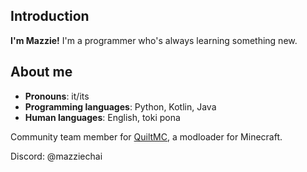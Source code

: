 ## Introduction

**I'm Mazzie!** I'm a programmer who's always learning something new.

## About me

- **Pronouns**:              it/its
- **Programming languages**: Python, Kotlin, Java
- **Human languages**:       English, toki pona

Community team member for [QuiltMC](https://quiltmc.org/en/), a modloader for Minecraft.

Discord: @mazziechai
